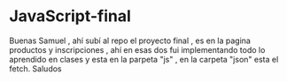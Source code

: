 # JavaScript-final

Buenas Samuel , ahí subí al repo el proyecto final , es en la pagina productos y inscripciones , ahí en esas dos fui implementando todo lo aprendido en clases y esta en la parpeta "js" , en la carpeta "json" esta el fetch. Saludos
